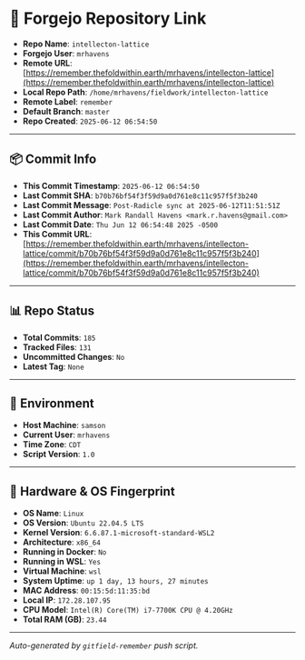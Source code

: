 # 🔗 Forgejo Repository Link

- **Repo Name**: `intellecton-lattice`
- **Forgejo User**: `mrhavens`
- **Remote URL**: [https://remember.thefoldwithin.earth/mrhavens/intellecton-lattice](https://remember.thefoldwithin.earth/mrhavens/intellecton-lattice)
- **Local Repo Path**: `/home/mrhavens/fieldwork/intellecton-lattice`
- **Remote Label**: `remember`
- **Default Branch**: `master`
- **Repo Created**: `2025-06-12 06:54:50`

---

## 📦 Commit Info

- **This Commit Timestamp**: `2025-06-12 06:54:50`
- **Last Commit SHA**: `b70b76bf54f3f59d9a0d761e8c11c957f5f3b240`
- **Last Commit Message**: `Post-Radicle sync at 2025-06-12T11:51:51Z`
- **Last Commit Author**: `Mark Randall Havens <mark.r.havens@gmail.com>`
- **Last Commit Date**: `Thu Jun 12 06:54:48 2025 -0500`
- **This Commit URL**: [https://remember.thefoldwithin.earth/mrhavens/intellecton-lattice/commit/b70b76bf54f3f59d9a0d761e8c11c957f5f3b240](https://remember.thefoldwithin.earth/mrhavens/intellecton-lattice/commit/b70b76bf54f3f59d9a0d761e8c11c957f5f3b240)

---

## 📊 Repo Status

- **Total Commits**: `185`
- **Tracked Files**: `131`
- **Uncommitted Changes**: `No`
- **Latest Tag**: `None`

---

## 🧭 Environment

- **Host Machine**: `samson`
- **Current User**: `mrhavens`
- **Time Zone**: `CDT`
- **Script Version**: `1.0`

---

## 🧬 Hardware & OS Fingerprint

- **OS Name**: `Linux`
- **OS Version**: `Ubuntu 22.04.5 LTS`
- **Kernel Version**: `6.6.87.1-microsoft-standard-WSL2`
- **Architecture**: `x86_64`
- **Running in Docker**: `No`
- **Running in WSL**: `Yes`
- **Virtual Machine**: `wsl`
- **System Uptime**: `up 1 day, 13 hours, 27 minutes`
- **MAC Address**: `00:15:5d:11:35:bd`
- **Local IP**: `172.28.107.95`
- **CPU Model**: `Intel(R) Core(TM) i7-7700K CPU @ 4.20GHz`
- **Total RAM (GB)**: `23.44`

---

_Auto-generated by `gitfield-remember` push script._
